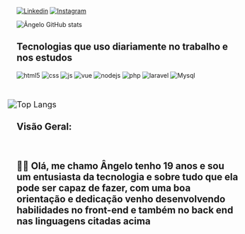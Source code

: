   [![Linkedin](https://img.shields.io/badge/LinkedIn-0077B5?style=for-the-badge&logo=linkedin&logoColor=white)](https://www.linkedin.com/in/%C3%A2ngelo-santiago-a4b2a0260/)
  [![Instagram](https://img.shields.io/badge/Instagram-E4405F?style=for-the-badge&logo=instagram&logoColor=white)](https://www.instagram.com/angelu_santiago/)

  ![Ângelo GitHub stats](https://github-readme-stats.vercel.app/api?username=Angelo-Santiago&show_icons=true&theme=merko&count_private=true)



  ## Tecnologias que uso diariamente no trabalho e nos estudos 

  <div style="display: inline_block">
    <img align="center" alt="html5" src="https://img.shields.io/badge/HTML5-E34F26?style=for-the-badge&logo=html5&logoColor=white" />
    <img align="center" alt="css" src="https://img.shields.io/badge/CSS3-1572B6?style=for-the-badge&logo=css3&logoColor=white" />
    <img align="center" alt="js" src="https://img.shields.io/badge/JavaScript-F7DF1E?style=for-the-badge&logo=javascript&logoColor=black" />
    <img align="center" alt="vue" src="https://img.shields.io/badge/Vue.js-35495E?style=for-the-badge&logo=vue.js&logoColor=4FC08D" />
    <img align="center" alt="nodejs" src="https://img.shields.io/badge/Node.js-43853D?style=for-the-badge&logo=node.js&logoColor=white" />
    <img align="center" alt="php" src="https://img.shields.io/badge/PHP-777BB4?style=for-the-badge&logo=php&logoColor=white" />
    <img align="center" alt="laravel" src="https://img.shields.io/badge/Laravel-FF2D20?style=for-the-badge&logo=laravel&logoColor=white" />
    <img align="center" alt="Mysql" src="https://img.shields.io/badge/MySQL-00000F?style=for-the-badge&logo=mysql&logoColor=white" />


  </div>

  <br>
  <br>

  <div style="scale: 1.3; margin-left: 3rem;">
    
  ![Top Langs](https://github-readme-stats.vercel.app/api/top-langs/?username=Angelo-Santiago&layout=compact) 

  </div>


  ## Visão Geral:
  <br/>

  ## 👨‍💻 Olá, me chamo Ângelo tenho 19 anos e sou um entusiasta da tecnologia e sobre tudo que ela pode ser capaz de fazer, com uma boa orientação e dedicação venho desenvolvendo habilidades no front-end e também no back end nas linguagens citadas acima



